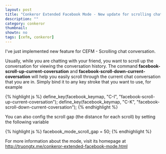 ```yaml
---
layout: post
title: "Conkeror Extended Facebook Mode - New update for scrolling chat conversation"
description: ""
category: conkeror
thumbnail: 
showtn: no
tags: [cefm, conkeror]
---
```



I've just implemented new feature for CEFM - Scrolling chat conversation.

Usually, while you are chatting with your friend, you want to scroll up the
conversation for viewing the conversation history. The command
**facebook-scroll-up-current-coversation** and
**facebook-scroll-down-current-coversation** will help you easily scroll through
the current chat conversation that you are in. Simply bind it to any key stroke
that you want to use, for example

{% highlight js %}
define_key(facebook_keymap, "C-I", "facebook-scroll-up-current-coversation");
define_key(facebook_keymap, "C-K", "facebook-scroll-down-current-coversation");
{% endhighlight %}

You can also config the scroll gap (the distance for each scroll) by setting the
following variable

{% highlight js %}
facebook_mode_scroll_gap = 50;
{% endhighlight %}

For more information about the mode, visit its homepage at
<http://truongtx.me/conkeror-extended-facebook-mode.html>

<!-- more -->
